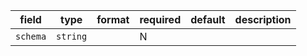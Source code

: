 | field | type | format | required | default | description |
|---|---|---|---|---|---|
| `schema` | `string` |  | N |  |
